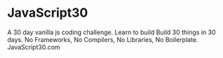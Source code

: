 # JavaScript30
A 30 day vanilla js coding challenge. Learn to build Build 30 things in 30 days. 
No Frameworks, No Compilers, No Libraries, No Boilerplate. 
JavaScript30.com
